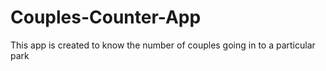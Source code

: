 # Couples-Counter-App
This app is created to know the number of couples going in to a particular park
